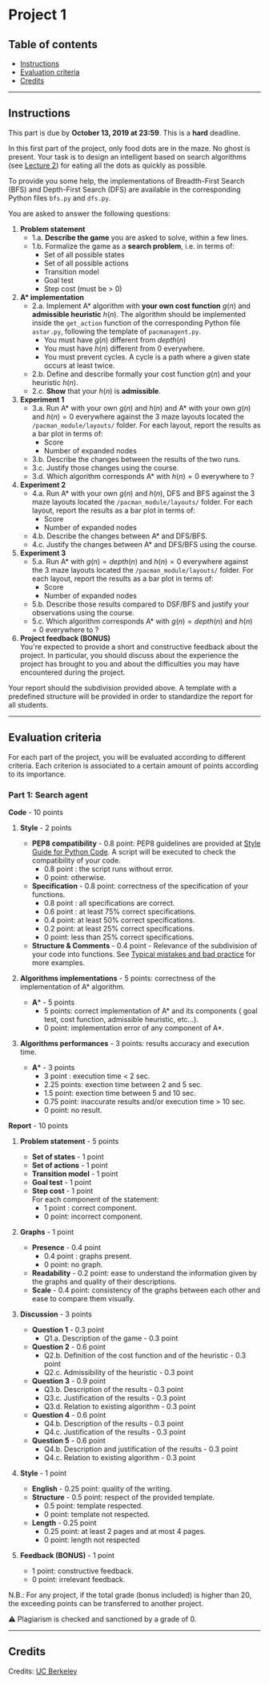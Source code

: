 # Project 1

## Table of contents

- [Instructions](#instructions)
- [Evaluation criteria](#evaluation-criteria)	
- [Credits](#credits)

---

## Instructions

This part is due by **October 13, 2019 at 23:59**. This is a **hard** deadline.

In this first part of the project, only food dots are in the maze. No ghost is present.
Your task is to design an intelligent based on search algorithms (see [Lecture 2](https://glouppe.github.io/info8006-introduction-to-ai/?p=lecture2.md)) for eating all the dots as quickly as possible.

To provide you some help, the implementations of Breadth-First Search (BFS) and Depth-First Search (DFS) are available in the corresponding Python files `bfs.py` and `dfs.py`. 

You are asked to answer the following questions:
 1. **Problem statement**
	 - 1.a. **Describe the game** you are asked to solve, within a few lines.
	 - 1.b. Formalize the game as a **search problem**, i.e. in terms of:
		 - Set of all possible states
		 - Set of all possible actions
		 - Transition model
		 - Goal test
		 - Step cost (must be > 0)
 2.  **A\* implementation**
	 - 2.a. Implement A* algorithm with **your own cost function** $g(n)$  and **admissible heuristic** $h(n)$. The algorithm should be implemented inside the `get_action` function of the corresponding Python file `astar.py`, following the template of `pacmanagent.py`.
		 - You must have $g(n)$ different from $depth(n)$
		 - You must have $h(n)$ different from 0 everywhere.
		 - You must prevent cycles. A cycle is a path where a given state occurs at least twice.
	  - 2.b. Define and describe formally your cost function $g(n)$ and your heuristic $h(n)$.
	  - 2.c. **Show** that your $h(n)$ is **admissible**.
 3. **Experiment 1** 
	 - 3.a. Run A* with your own $g(n)$ and $h(n)$ and  A* with your own $g(n)$ and $h(n) = 0$ everywhere against the 3 maze layouts located the  `/pacman_module/layouts/` folder. For each layout, report the results as a bar plot in terms of:
		 - Score
		 - Number of expanded nodes
	- 3.b. Describe the changes between the results of the two runs.
	- 3.c. Justify those changes using the course.
	- 3.d. Which algorithm corresponds A* with $h(n) = 0$ everywhere to ? 
 4. **Experiment 2** 
	 - 4.a. Run A* with your own $g(n)$ and $h(n)$, DFS and BFS against the 3 maze layouts located the  `/pacman_module/layouts/` folder. For each layout, report the results as a bar plot in terms of:
		 - Score
		 - Number of expanded nodes
	  - 4.b. Describe the changes between A* and DFS/BFS. 
	  - 4.c. Justify the changes between A* and DFS/BFS using the course.
 5. **Experiment 3**   
	   - 5.a. Run A* with $g(n) = depth(n)$ and $h(n) = 0$ everywhere against the 3 maze layouts located the  `/pacman_module/layouts/` folder. For each layout, report the results as a bar plot in terms of:
		   - Score
		   - Number of expanded nodes 
	  - 5.b. Describe those results compared to DSF/BFS and justify your observations using the course.
	  - 5.c. Which algorithm corresponds A* with $g(n) = depth(n)$ and $h(n) = 0$ everywhere to ? 
 6. **Project feedback (BONUS)** <br/> You're expected to provide a short and constructive feedback about the project. In particular, you should discuss about the experience the project has brought to you and about the difficulties you may have encountered during the project. 

Your report should the subdivision provided above. A template with a predefined structure will be provided in order to standardize the report for all students. 

---

## Evaluation criteria

For each part of the project, you will be evaluated according to different criteria. Each criterion is associated to a certain amount of points according to its importance. 

### Part 1: Search agent

**Code** - 10 points
1. **Style** - 2 points
	* **PEP8 compatibility** - 0.8 point: PEP8 guidelines are provided at [Style Guide for Python Code](https://www.python.org/dev/peps/pep-0008/).  A script will be executed to check the compatibility of your code. 
		* 0.8 point : the script runs without error.
		* 0 point: otherwise.
	* **Specification** - 0.8 point: correctness of the specification of your functions.
		* 0.8 point : all specifications are correct.
		* 0.6 point : at least 75% correct specifications.
		* 0.4 point: at least 50% correct specifications.
		* 0.2 point: at least 25% correct specifications.
		* 0 point: less than 25% correct specifications.
	 * **Structure & Comments** - 0.4 point - Relevance of the subdivision of your code into functions. See [Typical mistakes and bad practice](#typical-mistakes-and-bad-practice) for more examples.

2. **Algorithms implementations** - 5 points: correctness of the implementation of A* algorithm.
	* **A*** - 5 points 
		* 5 points: correct implementation of A* and its components ( goal test, cost function, admissible heuristic, etc...).
		* 0 point: implementation error of any component of A*.

3. **Algorithms performances** - 3 points: results accuracy and execution time.
	* **A*** - 3 points
		* 3 point : execution time $<$ 2 sec.
		* 2.25 points: exection time between 2 and 5 sec.
		* 1.5 point: exection time between 5 and 10 sec.
		* 0.75 point: inaccurate results and/or execution time $>$ 10 sec.
		* 0 point: no result.

**Report** - 10 points

1. **Problem statement** - 5 points
	* **Set of states** - 1 point
	* **Set of actions** - 1 point
	* **Transition model** - 1 point 
	* **Goal test** - 1 point
	* **Step cost** - 1 point</br>
	For each component of the statement:
		* 1 point : correct component.
		* 0 point: incorrect component.
		
2. **Graphs** - 1 point
	* **Presence** - 0.4 point
		* 0.4 point : graphs present.
		* 0 point: no graph.
	* **Readability** - 0.2 point: ease to understand the information given by the graphs and quality of their descriptions.
	* **Scale** - 0.4 point: consistency of the graphs between each other and ease to compare them visually. 
	
3. **Discussion** - 3 points
	* **Question 1** - 0.3 point
		* Q1.a. Description of the game - 0.3 point
	* **Question 2** - 0.6 point
		* Q2.b. Definition of the cost function and of the heuristic - 0.3 point
		* Q2.c. Admissibility of the heuristic - 0.3 point
	* **Question 3** - 0.9 point
		* Q3.b. Description of the results - 0.3 point
		* Q3.c. Justification of the results - 0.3 point
		* Q3.d. Relation to existing algorithm - 0.3 point
	* **Question 4** - 0.6 point
		* Q4.b. Description of the results - 0.3 point
		* Q4.c. Justification of the results - 0.3 point
	* **Question 5** - 0.6 point
		* Q4.b. Description and justification of the results - 0.3 point
		* Q4.c. Relation to existing algorithm - 0.3 point
		
4. **Style** - 1 point
	* **English** - 0.25 point: quality of the writing.
	* **Structure** - 0.5 point: respect of the provided template.
		* 0.5 point: template respected.
		* 0 point: template not respected. 
	* **Length** - 0.25 point
		* 0.25 point: at least 2 pages and at most 4 pages.
		* 0 point: length not respected
		
5. **Feedback (BONUS)** - 1 point
	* 1 point: constructive feedback.
	* 0 point: irrelevant feedback.   

N.B.: For any project, if the total grade (bonus included) is higher than 20, the exceeding points can be transferred to another project.

:warning: Plagiarism is checked and sanctioned by a grade of 0.

---

## Credits

Credits: [UC Berkeley](http://ai.berkeley.edu/project_overview.html)
